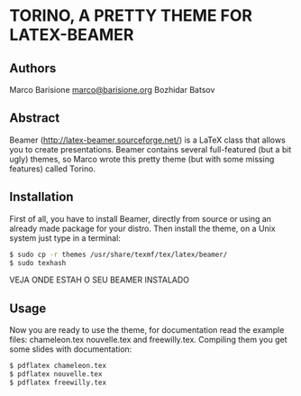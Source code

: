 TORINO, A PRETTY THEME FOR LATEX-BEAMER
=======================================

## Authors
Marco Barisione <marco@barisione.org>
Bozhidar Batsov

## Abstract
Beamer (http://latex-beamer.sourceforge.net/) is a LaTeX class that
allows you to create presentations.  Beamer contains several
full-featured (but a bit ugly) themes, so Marco wrote this pretty theme
(but with some missing features) called Torino.

## Installation
First of all, you have to install Beamer, directly from source or
using an already made package for your distro.  Then install the
theme, on a Unix system just type in a terminal:

```bash
$ sudo cp -r themes /usr/share/texmf/tex/latex/beamer/
$ sudo texhash
```

VEJA ONDE ESTAH O SEU BEAMER INSTALADO



## Usage
Now you are ready to use the theme, for documentation read the example
files: chameleon.tex nouvelle.tex and freewilly.tex.  Compiling them
you get some slides with documentation:

```bash
$ pdflatex chameleon.tex
$ pdflatex nouvelle.tex
$ pdflatex freewilly.tex
```

